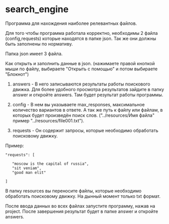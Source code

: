 # search_engine
 
Программа для нахождения наиболее релевантных файлов.

Для того чтобы программа работала корректно, необходимы 2 файла (config,requests) которые находятся в папке json.
Так же они должны быть заполнены по нормативу.

Папка json имеет 3 файла.

Как открыть и заполнить данные в json.
(нажимаете правой кнопкой мыши по файлу, выбираете "Открыть с помощью" и потом выбираете "Блокнот")

1. answers - В него записываются результаты работы поискового движка.
Для более удобного просмотра результатов зайдите в папку answer и откройте answers. Там будет результат работы программы.

2. config - В нем вы указываете max_responses, максимальное количество вариантов в ответе.
А так же путь к файлу или файлам, в которых будет произведён поиск слов.
("../resources/Имя файла" пример "../resources/file001.txt").

3. requests - Он содержит запросы, которые необходимо обработать поисковому движку.

Пример:

    "requests": [

       "moscow is the capital of russia",
       "sit veniam",
       "good man elit"

    ]

В папку resources вы переносите файлы, которые необходимо обработать поисковому движку.
На дынный момент только txt формат.

После ввода данных во всех файлах запустите программу, нажав на project.
После завершения результат будет в папке answer и откройте answers.
